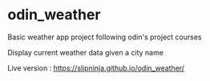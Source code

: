 # odin_weather
Basic weather app project following odin's project courses

Display current weather data given a city name

Live version : https://slipninja.github.io/odin_weather/
